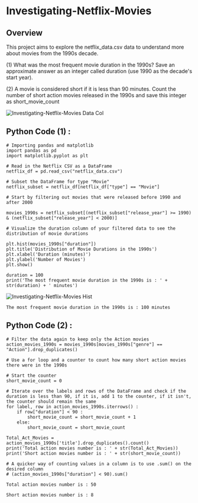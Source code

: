 # Investigating-Netflix-Movies

## Overview
This project aims to explore the netflix_data.csv data to understand more about movies from the 1990s decade.

(1) What was the most frequent movie duration in the 1990s? Save an approximate answer as an integer called duration (use 1990 as the decade's start year).

(2) A movie is considered short if it is less than 90 minutes. Count the number of short action movies released in the 1990s and save this integer as short_movie_count


![Investigating-Netflix-Movies Data Col](https://github.com/user-attachments/assets/1a07acfc-3e5a-4a19-a9bd-f934f6a4169e)



## Python Code (1) :

```
# Importing pandas and matplotlib
import pandas as pd
import matplotlib.pyplot as plt

# Read in the Netflix CSV as a DataFrame
netflix_df = pd.read_csv("netflix_data.csv")

# Subset the DataFrame for type "Movie"
netflix_subset = netflix_df[netflix_df["type"] == "Movie"]

# Start by filtering out movies that were released before 1990 and after 2000

movies_1990s = netflix_subset[(netflix_subset["release_year"] >= 1990) & (netflix_subset["release_year"] < 2000)]

# Visualize the duration column of your filtered data to see the distribution of movie durations

plt.hist(movies_1990s["duration"])
plt.title('Distribution of Movie Durations in the 1990s')
plt.xlabel('Duration (minutes)')
plt.ylabel('Number of Movies')
plt.show()

duration = 100
print('The most frequent movie duration in the 1990s is : ' + str(duration) + ' minutes')
```
![Investigating-Netflix-Movies Hist](https://github.com/user-attachments/assets/aedf9d44-87fb-430a-ac44-85931aa6fb0c)

`The most frequent movie duration in the 1990s is : 100 minutes`



## Python Code (2) :

```
# Filter the data again to keep only the Action movies
action_movies_1990s = movies_1990s[movies_1990s["genre"] == "Action"].drop_duplicates()

# Use a for loop and a counter to count how many short action movies there were in the 1990s

# Start the counter
short_movie_count = 0

# Iterate over the labels and rows of the DataFrame and check if the duration is less than 90, if it is, add 1 to the counter, if it isn't, the counter should remain the same
for label, row in action_movies_1990s.iterrows() :
    if row["duration"] < 90 :
        short_movie_count = short_movie_count + 1
    else:
        short_movie_count = short_movie_count

Total_Act_Movies = action_movies_1990s['title'].drop_duplicates().count()
print('Total action movies number is : ' + str(Total_Act_Movies))
print('Short action movies number is : ' + str(short_movie_count))

# A quicker way of counting values in a column is to use .sum() on the desired column
# (action_movies_1990s["duration"] < 90).sum()
```
`Total action movies number is : 50`

`Short action movies number is : 8`

